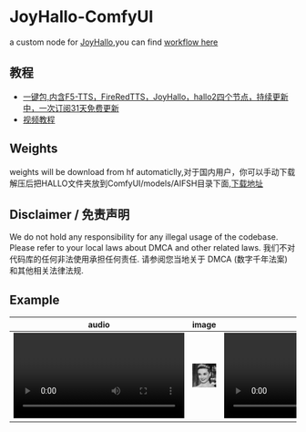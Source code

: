 # JoyHallo-ComfyUI
a custom node for [JoyHallo](https://github.com/jdh-algo/JoyHallo),you can find [workflow here](./doc/base_workflow.json)

## 教程
- [一键包,内含F5-TTS，FireRedTTS，JoyHallo，hallo2四个节点，持续更新中，一次订阅31天免费更新](https://b23.tv/Zm3kPNP)
- [视频教程](https://www.bilibili.com/video/BV1R22gY5EH2/)

## Weights
weights will be download from hf automaticlly,对于国内用户，你可以手动下载解压后把HALLO文件夹放到ComfyUI/models/AIFSH目录下面,[下载地址](https://pan.quark.cn/s/9052b4c7c98e)

## Disclaimer / 免责声明
We do not hold any responsibility for any illegal usage of the codebase. Please refer to your local laws about DMCA and other related laws. 我们不对代码库的任何非法使用承担任何责任. 请参阅您当地关于 DMCA (数字千年法案) 和其他相关法律法规.
## Example
|audio|image|video|
|--|--|--|
|<video src="https://github.com/user-attachments/assets/a237ab33-f51a-4ce0-9036-f8b29161c40d"/>|![](./doc/3.jpg)|<video src="https://github.com/user-attachments/assets/44eb6fff-66cf-4859-a1cf-12efa4a4b5c0"/>|


